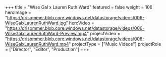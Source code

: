 +++
title = "Wise Gal x Lauren Ruth Ward"
featured = false
weight = 106
heroImage = "https://drisommer.blob.core.windows.net/datastorage/videos/006-WiseGalxLaurenRuthWard.jpg"
heroVideo = "https://drisommer.blob.core.windows.net/datastorage/videos/006-WiseGalxLaurenRuthWard-Preview.mp4"
projectVideo = "https://drisommer.blob.core.windows.net/datastorage/videos/006-WiseGalxLaurenRuthWard.mp4"
projectType = ["Music Videos"]
projectRole = ["Director", "Editor", "Production"]
+++
